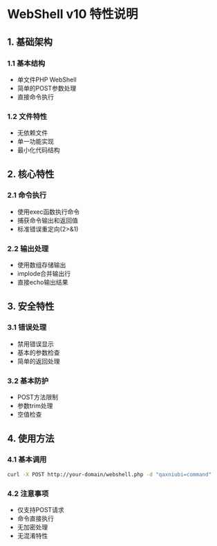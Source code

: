# WebShell v10 特性说明

## 1. 基础架构

### 1.1 基本结构
- 单文件PHP WebShell
- 简单的POST参数处理
- 直接命令执行

### 1.2 文件特性
- 无依赖文件
- 单一功能实现
- 最小化代码结构

## 2. 核心特性

### 2.1 命令执行
- 使用exec函数执行命令
- 捕获命令输出和返回值
- 标准错误重定向(2>&1)

### 2.2 输出处理
- 使用数组存储输出
- implode合并输出行
- 直接echo输出结果

## 3. 安全特性

### 3.1 错误处理
- 禁用错误显示
- 基本的参数检查
- 简单的返回处理

### 3.2 基本防护
- POST方法限制
- 参数trim处理
- 空值检查

## 4. 使用方法

### 4.1 基本调用
```bash
curl -X POST http://your-domain/webshell.php -d "qaxniubi=command"
```

### 4.2 注意事项
- 仅支持POST请求
- 命令直接执行
- 无加密处理
- 无混淆特性 
